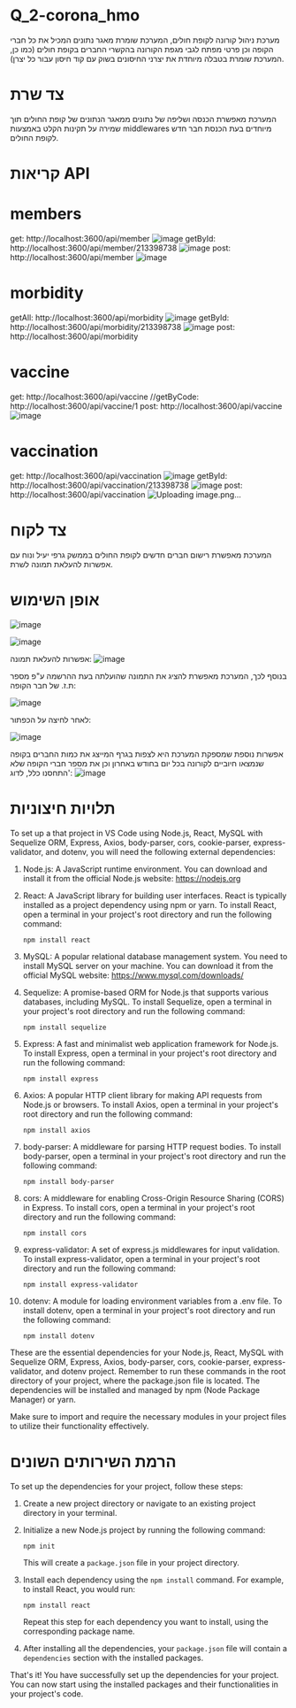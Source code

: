# Q_2-corona_hmo
מערכת ניהול קורונה לקופת חולים, המערכת שומרת מאגר נתונים המכיל את כל חברי הקופה וכן פרטי מפתח לגבי מגפת הקורונה בהקשרי החברים בקופת חולים (כמו כן, המערכת שומרת בטבלה מיוחדת את יצרני החיסונים בשוק עם קוד חיסון עבור כל יצרן). 
# צד שרת 
המערכת מאפשרת הכנסה ושליפה של נתונים ממאגר הנתונים של קופת החולים תוך שמירה על תקינות הקלט באמצעות middlewares מיוחדים בעת הכנסת חבר חדש לקופת החולים.
# קריאות API
# members
get: http://localhost:3600/api/member
![image](https://github.com/ruth-katzir/Q_2-corona_hmo/assets/133040769/f42ce593-29d2-4cbb-b4ac-25aec4338025)
getById: http://localhost:3600/api/member/213398738
![image](https://github.com/ruth-katzir/Q_2-corona_hmo/assets/133040769/0bd496ea-ea3d-4ad9-b976-c600a61d343d)
post: http://localhost:3600/api/member
![image](https://github.com/ruth-katzir/Q_2-corona_hmo/assets/133040769/b023cc37-4209-4301-b793-0de0c9b73152)

# morbidity
getAll: http://localhost:3600/api/morbidity
![image](https://github.com/ruth-katzir/Q_2-corona_hmo/assets/133040769/5010becc-8843-40b4-a7f7-356d71d009d8)
getById: http://localhost:3600/api/morbidity/213398738
![image](https://github.com/ruth-katzir/Q_2-corona_hmo/assets/133040769/b22365c3-0016-422c-accf-47113b0a3270)
post: http://localhost:3600/api/morbidity

# vaccine
get: http://localhost:3600/api/vaccine
//getByCode: http://localhost:3600/api/vaccine/1
post: http://localhost:3600/api/vaccine
![image](https://github.com/ruth-katzir/Q_2-corona_hmo/assets/133040769/c5a7c531-8328-469b-8128-8130a7b5a777)

# vaccination
get: http://localhost:3600/api/vaccination
![image](https://github.com/ruth-katzir/Q_2-corona_hmo/assets/133040769/672f4111-4d66-467b-8309-75992b307990)
getById: http://localhost:3600/api/vaccination/213398738
![image](https://github.com/ruth-katzir/Q_2-corona_hmo/assets/133040769/9c98cb5e-720b-4663-934f-812ce3a759ad)
post: http://localhost:3600/api/vaccination
![Uploading image.png…]()


# צד לקוח
המערכת מאפשרת רישום חברים חדשים לקופת החולים בממשק גרפי יעיל ונוח עם אפשרות להעלאת תמונה לשרת.

# אופן השימוש
![image](https://github.com/ruth-katzir/Q_2-corona_hmo/assets/133040769/ebbc75b3-96c1-4954-b9ed-736fdf16f84b)

![image](https://github.com/ruth-katzir/Q_2-corona_hmo/assets/133040769/5f735463-a3c8-49ea-9a03-d0593219d1a5)

אפשרות להעלאת תמונה:
![image](https://github.com/ruth-katzir/Q_2-corona_hmo/assets/133040769/626f25f8-8754-4768-bb53-83fcc8db8916)

בנוסף לכך, המערכת מאפשרת להציג את התמונה שהועלתה בעת ההרשמה ע"פ מספר ת.ז. של חבר הקופה:

![image](https://github.com/ruth-katzir/Q_2-corona_hmo/assets/133040769/95aa913d-3bd9-4d0c-9d41-8fc55051cab2)

לאחר לחיצה על הכפתור:

![image](https://github.com/ruth-katzir/Q_2-corona_hmo/assets/133040769/e7ff0e00-b09c-44be-9746-d12eb567ad04)



אפשרות נוספת שמספקת המערכת היא לצפות בגרף המייצג את כמות החברים בקופה שנמצאו חיוביים לקורונה בכל יום בחודש באחרון וכן את מספר חברי הקופה שלא התחסנו כלל, לדוג':
![image](https://github.com/ruth-katzir/Q_2-corona_hmo/assets/133040769/76c7baf2-4ff4-4985-af34-bb4e9badd88b)




# תלויות חיצוניות

To set up a that project in VS Code using Node.js, React, MySQL with Sequelize ORM, Express, Axios, body-parser, cors, cookie-parser, express-validator, and dotenv, you will need the following external dependencies:

1. Node.js: A JavaScript runtime environment. You can download and install it from the official Node.js website: https://nodejs.org

2. React: A JavaScript library for building user interfaces. React is typically installed as a project dependency using npm or yarn. To install React, open a terminal in your project's root directory and run the following command:
   ```
   npm install react
   ```

3. MySQL: A popular relational database management system. You need to install MySQL server on your machine. You can download it from the official MySQL website: https://www.mysql.com/downloads/

4. Sequelize: A promise-based ORM for Node.js that supports various databases, including MySQL. To install Sequelize, open a terminal in your project's root directory and run the following command:
   ```
   npm install sequelize
   ```

5. Express: A fast and minimalist web application framework for Node.js. To install Express, open a terminal in your project's root directory and run the following command:
   ```
   npm install express
   ```

6. Axios: A popular HTTP client library for making API requests from Node.js or browsers. To install Axios, open a terminal in your project's root directory and run the following command:
   ```
   npm install axios
   ```

7. body-parser: A middleware for parsing HTTP request bodies. To install body-parser, open a terminal in your project's root directory and run the following command:
   ```
   npm install body-parser
   ```

8. cors: A middleware for enabling Cross-Origin Resource Sharing (CORS) in Express. To install cors, open a terminal in your project's root directory and run the following command:
   ```
   npm install cors
   ```

9. express-validator: A set of express.js middlewares for input validation. To install express-validator, open a terminal in your project's root directory and run the following command:
    ```
    npm install express-validator
    ```

10. dotenv: A module for loading environment variables from a .env file. To install dotenv, open a terminal in your project's root directory and run the following command:
    ```
    npm install dotenv
    ```

These are the essential dependencies for your Node.js, React, MySQL with Sequelize ORM, Express, Axios, body-parser, cors, cookie-parser, express-validator, and dotenv project. Remember to run these commands in the root directory of your project, where the package.json file is located. The dependencies will be installed and managed by npm (Node Package Manager) or yarn.

Make sure to import and require the necessary modules in your project files to utilize their functionality effectively.

# הרמת השירותים השונים

To set up the dependencies for your project, follow these steps:

1. Create a new project directory or navigate to an existing project directory in your terminal.

2. Initialize a new Node.js project by running the following command:
   ```
   npm init
   ```

   This will create a `package.json` file in your project directory.

3. Install each dependency using the `npm install` command. For example, to install React, you would run:
   ```
   npm install react
   ```

   Repeat this step for each dependency you want to install, using the corresponding package name.

4. After installing all the dependencies, your `package.json` file will contain a `dependencies` section with the installed packages.

That's it! You have successfully set up the dependencies for your project. You can now start using the installed packages and their functionalities in your project's code.
